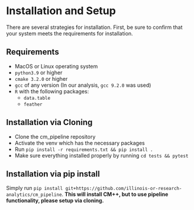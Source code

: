 # Installation and Setup

There are several strategies for installation. First, be sure to confirm that your system meets the requirements for installation.

## Requirements

- MacOS or Linux operating system
- `python3.9` or higher
- `cmake 3.2.0` or higher
- `gcc` of any version (In our analysis, `gcc 9.2.0` was used)
- `R` with the following packages:
    - `data.table`
    - `feather`

## Installation via Cloning

- Clone the cm_pipeline repository
- Activate the venv which has the necessary packages
- Run `pip install -r requirements.txt && pip install .`
- Make sure everything installed properly by running `cd tests && pytest`

## Installation via pip install

Simply run `pip install git+https://github.com/illinois-or-research-analytics/cm_pipeline`. **This will install CM++, but to use pipeline functionality, please setup via cloning.**
